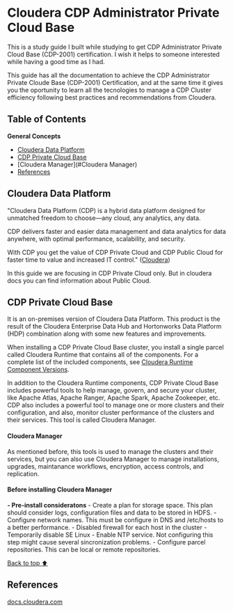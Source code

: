 Cloudera CDP Administrator Private Cloud Base
============================

This is a study guide I built while studying to get CDP Administrator  Private Cloud Base (CDP-2001) certification.  I wish it helps to someone interested while having a good time as I had.

This guide has all the documentation to achieve the CDP Administrator Private Cloude Base (CDP-2001) Certification, and at the same time it gives you the oportunity to learn all the tecnologies  to manage a CDP Cluster efficiency following best practices and recommendations from Cloudera.


Table of Contents
--------------------

**General Concepts**
-	[Cloudera Data Platform](#Cloudera-Data-Platform) 
-	[CDP Private Cloud Base](#CDP-Private-Cloud-Base) 
-	[Cloudera Manager](#Cloudera Manager) 
-	[References](#References) 

Cloudera Data Platform
--------------------------

"Cloudera Data Platform (CDP) is a hybrid data platform designed for unmatched freedom to choose—any cloud, any analytics, any data.

CDP delivers faster and easier data management and data analytics for data anywhere, with optimal performance, scalability, and security.

With CDP you get the value of CDP Private Cloud and CDP Public Cloud for faster time to value and increased IT control." ([Cloudera](https://www.cloudera.com/products/cloudera-data-platform.html))

In this guide we are focusing in CDP Private Cloud only.  But in cloudera docs you can find information about Public Cloud.


CDP Private Cloud Base
--------------------------

It is an on-premises version of Cloudera Data Platform.  This product is the result of the Cloudera Enterprise Data Hub and Hortonworks Data Platform (HDP) combination along with some new features and improvements.  

When installing a CDP Private Cloud Base cluster, you install a single parcel called Cloudera Runtime that contains all of the components. For a complete list of the included components, see [Cloudera Runtime Component Versions](https://docs.cloudera.com/cdp-private-cloud-base/7.1.8/runtime-release-notes/topics/rt-pvc-runtime-component-versions.html).

In addition to the Cloudera Runtime components, CDP Private Cloud Base includes powerful tools to help manage, govern, and secure your cluster, like Apache Atlas, Apache Ranger, Apache Spark, Apache Zookeeper, etc.  CDP also includes a powerful tool to manage one or more clusters and their configuration, and also, monitor cluster performance of the clusters and their services. This tool is called Cloudera Manager.

#### Cloudera Manager
As mentioned before, this tools is used to manage the clusters and their services, but you can also use Cloudera Manager to manage installations, upgrades, maintanance workflows, encryption, access controls, and replication.

#### Before installing Cloudera Manager
**- Pre-install consideratons**
	- Create a plan for storage space.  This plan should consider logs, configuration files and data to be stored in HDFS.
	- Configure network names.  This must be configure in DNS and /etc/hosts to a better performance.
	- Disabled firewall for each host in the cluster
	- Temporarily disable SE Linux
	- Enable NTP service.  Not configuring this step might cause several sincronization problems.
	- Configure parcel repositories.  This can be local or remote repositories.

[Back to top :arrow_up:](#table-of-contents)

References
-------------
[docs.cloudera.com](https://docs.cloudera.com) 


